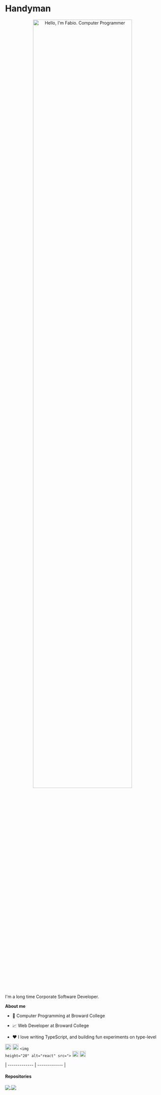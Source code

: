 # Handyman
<p align="center"><a href="https://github.com/favel6"><img width="80%" alt="Hello, I'm Fabio. Computer Programmer" src="" /></a></p>

<br>

I'm a long time Corporate Software Developer. 

**About me**

- 💼 Computer Programming at Broward College

- 📈 Web Developer at Broward College

- ❤️ I love writing TypeScript, and building fun experiments on type-level

<code><img height="20" alt="javascript" src=""></code>
<code><img height="20" alt="typescript" src=""></code>
<code><img height="20" alt="react" src="></code>
<code><img height="20" alt="graphql" src=""></code>
<code><img height="20" alt="nodejs" src=""></code>    


| ------------- | ------------- |

#### Repositories


<a href="https://github.com/favel6/Handyman">
  <img align="center" src="#" />
</a>

<a href="https://github.com/favel6/Handyman">
  <img align="center" src="#" />
</a>
